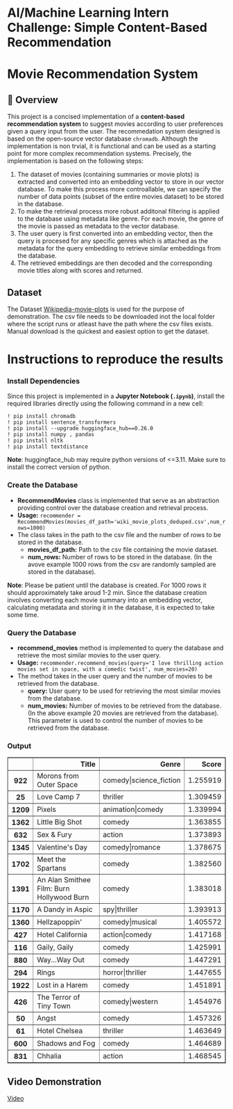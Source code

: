 # AI/Machine Learning Intern Challenge: Simple Content-Based Recommendation


# Movie Recommendation System  

## 📌 Overview  

This project is a concised implementation of a **content-based recommendation system** to suggest movies according to user preferences given a query input from the user. The recommedation system designed is based on the open-source vector database `chromadb`. Although the implementation is non trvial, it is functional and can be used as a starting point for more complex recommendation systems. Precisely, the implementation is based on the following steps:
1) The dataset of movies (containing summaries or movie plots) is extracted and converted into an embedding vector to store in our vector database. To make this process more controallable, we can specify the number of data points (subset of the entire movies dataset) to be stored in the database.
2) To make the retrieval process more robust additonal filtering is applied to the database using metadata like genre. For each movie, the genre of the movie is passed as metadata to the vector database.
3) The user query is first converted into an embedding vector, then the query is procesed for any specific genres which is attached as the metadata for the query embedding to retrieve similar embeddings from the database.
4) The retrieved embeddings are then decoded and the corresponding movie titles along with scores and returned.

## Dataset  
The Dataset [Wikipedia-movie-plots]('https://www.kaggle.com/datasets/jrobischon/wikipedia-movie-plots') is used for the purpose of demonstration. 
The csv file needs to be downloaded inot the local folder where the script runs or atleast have the path where the csv files exists. Manual download is the quickest and easiest option to get the dataset.


# Instructions to reproduce the results

### **Install Dependencies**  
Since this project is implemented in a **Jupyter Notebook (`.ipynb`)**, install the required libraries directly using the following command in a new cell:  
```
! pip install chromadb
! pip install sentence_transformers 
! pip install --upgrade huggingface_hub==0.26.0
! pip install numpy , pandas
! pip install nltk
! pip install textdistance
```
**Note**: huggingface_hub may require python versions of <=3.11. Make sure to install the correct version of python.

### **Create the Database**  
- **RecommendMovies** class is implemented that serve as an abstraction providing control over the database creation and retrieval process.
- **Usage:** ```recommender = RecommendMovies(movies_df_path='wiki_movie_plots_deduped.csv',num_rows=1000)```
- The class takes in the path to the csv file and the number of rows to be stored in the database.
    - **movies_df_path:** Path to the csv file containing the movie dataset.
    - **num_rows:** Number of rows to be stored in the database. (In the avove example 1000 rows from the csv are randomly sampled are stored in the database).

**Note**: Please be patient until the database is created. For 1000 rows it should approximately take aroud 1-2 min. Since the database creation involves converting each movie summary into an embedding vector, calculating metadata and storing it in the database, it is expected to take some time.

### **Query the Database**
- **recommend_movies** method is implemented to query the database and retrieve the most similar movies to the user query. 
- **Usage:** ```recommender.recommend_movies(query='I love thrilling action movies set in space, with a comedic twist', num_movies=20)```
- The method takes in the user query and the number of movies to be retrieved from the database.
    - **query:** User query to be used for retrieving the most similar movies from the database.
    - **num_movies:** Number of movies to be retrieved from the database. (In the above example 20 movies are retrieved from the database). This parameter is used to control the number of movies to be retrieved from the database.

### **Output**
<div>
<table border="1" class="dataframe">
  <thead>
    <tr style="text-align: right;">
      <th></th>
      <th>Title</th>
      <th>Genre</th>
      <th>Score</th>
    </tr>
  </thead>
  <tbody>
    <tr>
      <th>922</th>
      <td>Morons from Outer Space</td>
      <td>comedy|science_fiction</td>
      <td>1.255919</td>
    </tr>
    <tr>
      <th>25</th>
      <td>Love Camp 7</td>
      <td>thriller</td>
      <td>1.309459</td>
    </tr>
    <tr>
      <th>1209</th>
      <td>Pixels</td>
      <td>animation|comedy</td>
      <td>1.339994</td>
    </tr>
    <tr>
      <th>1362</th>
      <td>Little Big Shot</td>
      <td>comedy</td>
      <td>1.363855</td>
    </tr>
    <tr>
      <th>632</th>
      <td>Sex &amp; Fury</td>
      <td>action</td>
      <td>1.373893</td>
    </tr>
    <tr>
      <th>1345</th>
      <td>Valentine's Day</td>
      <td>comedy|romance</td>
      <td>1.378675</td>
    </tr>
    <tr>
      <th>1702</th>
      <td>Meet the Spartans</td>
      <td>comedy</td>
      <td>1.382560</td>
    </tr>
    <tr>
      <th>1391</th>
      <td>An Alan Smithee Film: Burn Hollywood Burn</td>
      <td>comedy</td>
      <td>1.383018</td>
    </tr>
    <tr>
      <th>1170</th>
      <td>A Dandy in Aspic</td>
      <td>spy|thriller</td>
      <td>1.393913</td>
    </tr>
    <tr>
      <th>1360</th>
      <td>Hellzapoppin'</td>
      <td>comedy|musical</td>
      <td>1.405572</td>
    </tr>
    <tr>
      <th>427</th>
      <td>Hotel California</td>
      <td>action|comedy</td>
      <td>1.417168</td>
    </tr>
    <tr>
      <th>116</th>
      <td>Gaily, Gaily</td>
      <td>comedy</td>
      <td>1.425991</td>
    </tr>
    <tr>
      <th>880</th>
      <td>Way...Way Out</td>
      <td>comedy</td>
      <td>1.447291</td>
    </tr>
    <tr>
      <th>294</th>
      <td>Rings</td>
      <td>horror|thriller</td>
      <td>1.447655</td>
    </tr>
    <tr>
      <th>1922</th>
      <td>Lost in a Harem</td>
      <td>comedy</td>
      <td>1.451891</td>
    </tr>
    <tr>
      <th>426</th>
      <td>The Terror of Tiny Town</td>
      <td>comedy|western</td>
      <td>1.454976</td>
    </tr>
    <tr>
      <th>50</th>
      <td>Angst</td>
      <td>comedy</td>
      <td>1.457326</td>
    </tr>
    <tr>
      <th>61</th>
      <td>Hotel Chelsea</td>
      <td>thriller</td>
      <td>1.463649</td>
    </tr>
    <tr>
      <th>600</th>
      <td>Shadows and Fog</td>
      <td>comedy</td>
      <td>1.464689</td>
    </tr>
    <tr>
      <th>831</th>
      <td>Chhalia</td>
      <td>action</td>
      <td>1.468545</td>
    </tr>
  </tbody>
</table>
</div>

## **Video Demonstration**
[Video](https://drive.google.com/file/d/1C7fRpwvTrHanYUf4Iys9IE1q_L5F70uH/view?usp=sharing )


